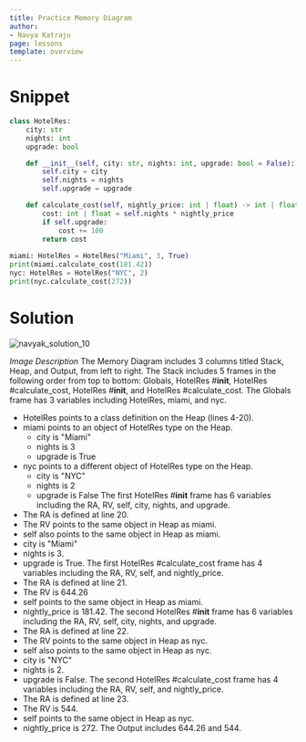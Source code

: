 ```yaml
---
title: Practice Memory Diagram
author:
- Navya Katraju
page: lessons
template: overview
---
```



# Snippet

```python
class HotelRes:
    city: str
    nights: int
    upgrade: bool

    def __init__(self, city: str, nights: int, upgrade: bool = False):
        self.city = city
        self.nights = nights
        self.upgrade = upgrade

    def calculate_cost(self, nightly_price: int | float) -> int | float:
        cost: int | float = self.nights * nightly_price
        if self.upgrade:
            cost += 100
        return cost
    
miami: HotelRes = HotelRes("Miami", 3, True)      
print(miami.calculate_cost(181.42))
nyc: HotelRes = HotelRes("NYC", 2)
print(nyc.calculate_cost(272))
```

# Solution
![navyak_solution_10](navyak_solution_10.png)

*Image Description*
The Memory Diagram includes 3 columns titled Stack, Heap, and Output, from left to right.
The Stack includes 5 frames in the following order from top to bottom: Globals, HotelRes #__init__, HotelRes #calculate_cost, HotelRes #__init__, and HotelRes #calculate_cost.
The Globals frame has 3 variables including HotelRes, miami, and nyc.
- HotelRes points to a class definition on the Heap (lines 4-20).
- miami points to an object of HotelRes type on the Heap.
    - city is "Miami"
    - nights is 3
    - upgrade is True
- nyc points to a different object of HotelRes type on the Heap.
    - city is "NYC"
    - nights is 2
    - upgrade is False
The first HotelRes #__init__ frame has 6 variables including the RA, RV, self, city, nights, and upgrade.
- The RA is defined at line 20.
- The RV points to the same object in Heap as miami.
- self also points to the same object in Heap as miami.
- city is "Miami"
- nights is 3.
- upgrade is True.
The first HotelRes #calculate_cost frame has 4 variables including the RA, RV, self, and nightly_price.
- The RA is defined at line 21.
- The RV is 644.26
- self points to the same object in Heap as miami.
- nightly_price is 181.42.
The second HotelRes #__init__ frame has 6 variables including the RA, RV, self, city, nights, and upgrade.
- The RA is defined at line 22.
- The RV points to the same object in Heap as nyc.
- self also points to the same object in Heap as nyc.
- city is "NYC"
- nights is 2.
- upgrade is False.
The second HotelRes #calculate_cost frame has 4 variables including the RA, RV, self, and nightly_price.
- The RA is defined at line 23.
- The RV is 544.
- self points to the same object in Heap as nyc.
- nightly_price is 272.
The Output includes 644.26 and 544.
